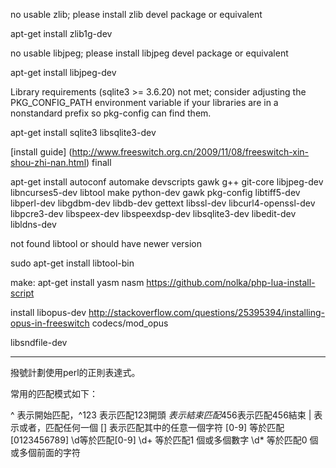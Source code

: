 
  no usable zlib; please install zlib devel package or equivalent
  
  apt-get install zlib1g-dev  

no usable libjpeg; please install libjpeg devel package or equivalent
 
  apt-get install libjpeg-dev
  
  Library requirements (sqlite3 >= 3.6.20) not met; consider adjusting the PKG_CONFIG_PATH environment variable if your libraries are in a nonstandard prefix so pkg-config can find them.
  
  apt-get install sqlite3 libsqlite3-dev
  
  
  [install guide] (http://www.freeswitch.org.cn/2009/11/08/freeswitch-xin-shou-zhi-nan.html)
  finall 
  
  apt-get install autoconf automake devscripts gawk g++ git-core libjpeg-dev \
 libncurses5-dev libtool make python-dev gawk pkg-config libtiff5-dev \
 libperl-dev libgdbm-dev libdb-dev gettext libssl-dev libcurl4-openssl-dev \
 libpcre3-dev libspeex-dev libspeexdsp-dev libsqlite3-dev libedit-dev libldns-dev



not found libtool or should  have newer version

sudo apt-get install libtool-bin


make:
 apt-get install yasm nasm
 https://github.com/nolka/php-lua-install-script
 
 install libopus-dev
 http://stackoverflow.com/questions/25395394/installing-opus-in-freeswitch
 codecs/mod_opus
 
 libsndfile-dev

------

撥號計劃使用perl的正則表達式。

常用的匹配模式如下：

  ^ 表示開始匹配，^123 表示匹配123開頭
  $表示結束匹配
  456$表示匹配456結束
  | 表示或者，匹配任何一個
  [] 表示匹配其中的任意一個字符
  [0-9] 等於匹配[0123456789]
  \d等於匹配[0-9]
\d+ 等於匹配1 個或多個數字
\d* 等於匹配0 個或多個前面的字符




